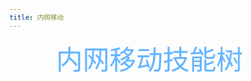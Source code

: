 ```yaml
---
title: 内网移动
---
```


<div align='center' style="color:rgb(99 180 255)"><font size='10'>内网移动技能树</font></div>
